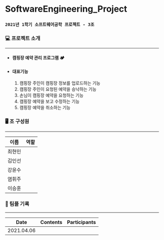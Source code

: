 # SoftwareEngineering_Project

### `2021년 1학기 소프트웨어공학 프로젝트 - 3조`

### :computer: 프로젝트 소개

---

* #### 캠핑장 예약 관리 프로그램 :camping:

* #### 대표기능

  1. 캠핑장 주인이 캠핑장 정보를 업로드하는 기능
  2. 캠핑장 주인이 요청된 예약을 승낙하는 기능
  3. 손님이 캠핑장 예약을 요청하는 기능
  4. 캠핑장 예약을 보고 수정하는 기능
  5. 캠핑장 예약을 취소하는 기능

### :desktop_computer: 조 구성원

---

|  이름  | 역할 |
| :----: | :--: |
| 최현민 |      |
| 김인선 |      |
| 강윤수 |      |
| 염휘주 |      |
| 이승훈 |      |

### :book: 팀플 기록

---

|    Date    | Contents | Participants |
| :--------: | :------: | :----------: |
| 2021.04.06 |          |              |

